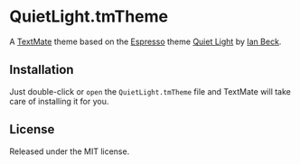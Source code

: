 # QuietLight.tmTheme

A [TextMate][] theme based on the [Espresso][] theme
[Quiet Light][quiet-light] by [Ian Beck][onecrayon].


## Installation

Just double-click or `open` the `QuietLight.tmTheme` file and TextMate will
take care of installing it for you.


## License

Released under the MIT license.


[textmate]: http://macromates.com/
[espresso]: http://macrabbit.com/espresso/
[quiet-light]: http://github.com/onecrayon/quiet-light.foam
[onecrayon]: http://beckism.com/
